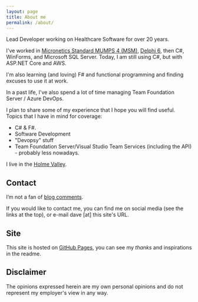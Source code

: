 ```yaml
---
layout: page
title: About me
permalink: /about/
---
```


Lead Developer working on Healthcare Software for over 20 years.

I've worked in [Micronetics Standard MUMPS 4 (MSM)][msm], [Delphi 6][delphi], then C#, WinForms, and Microsoft SQL 
Server.
Today, I am still using C#, but with ASP.NET Core and AWS.

I'm also learning (and loving) F# and functional programming and finding excuses to use it at work.

In a past life, I've also spend a lot of time managing Team Foundation Server / Azure DevOps.

I plan to share some of my experience that I hope you will find useful. Topics that I have in mind for coverage:

- C# & F#.
- Software Development
- "Devopsy" stuff
- Team Foundation Server/Visual Studio Team Services (including the API) - probably less nowadays.

I live in the [Holme Valley](http://en.wikipedia.org/wiki/Holme_Valley).

## Contact

I’m not a fan of [blog comments](http://www.joelonsoftware.com/items/2007/07/20.html).

If you would like to contact me, you can find me on social media (see the links at the top), or e-mail dave [at] 
this site's URL.

## Site

This site is hosted on [GitHub Pages](https://github.com/xdaDaveShaw/xdaDaveShaw.github.io), you can see my *thanks* 
and inspirations in the readme.

## Disclaimer

The opinions expressed herein are my own personal opinions and do not represent my employer's view in any way.

 [msm]: https://en.wikipedia.org/wiki/MUMPS
 [delphi]: https://en.wikipedia.org/wiki/Delphi_(software)